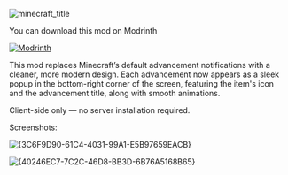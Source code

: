 ![minecraft_title](https://github.com/user-attachments/assets/372e0187-94c1-43be-9434-e43d77cd4804)

You can download this mod on Modrinth

[![Modrinth](https://img.shields.io/badge/Modrinth-Visit-green?logo=modrinth&style=for-the-badge)](https://modrinth.com/mod/achievementstyle)


This mod replaces Minecraft’s default advancement notifications with a cleaner, more modern design. Each advancement now appears as a sleek popup in the bottom-right corner of the screen, featuring the item's icon and the advancement title, along with smooth animations.

Client-side only — no server installation required.

Screenshots:

![{3C6F9D90-61C4-4031-99A1-E5B97659EACB}](https://github.com/user-attachments/assets/f21b5928-1674-4022-a503-1cf06884693f)

![{40246EC7-7C2C-46D8-BB3D-6B76A5168B65}](https://github.com/user-attachments/assets/d972f9ed-4b4c-4a21-8d8c-97ad13222dbb)
